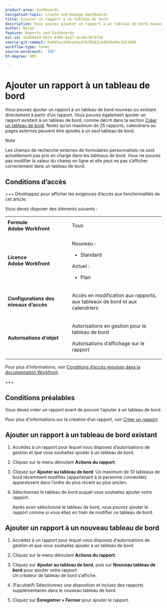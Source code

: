 ```yaml
---
product-area: dashboards
navigation-topic: create-and-manage-dashboards
title: Ajouter un rapport à un tableau de bord
description: Vous pouvez ajouter un rapport à un tableau de bord nouveau ou existant directement à partir d’un rapport. Vous pouvez également ajouter un rapport existant à un tableau de bord.
author: Nolan
feature: Reports and Dashboards
exl-id: 42d5945d-66c5-430b-8a37-dca9c2973716
source-git-commit: 6e665acd48ce5ee4f870282cbdb59e89c5d21096
workflow-type: tm+mt
source-wordcount: '345'
ht-degree: 89%

---
```


# Ajouter un rapport à un tableau de bord

<!-- Audited: 1/2025 -->

Vous pouvez ajouter un rapport à un tableau de bord nouveau ou existant directement à partir d’un rapport. Vous pouvez également ajouter un rapport existant à un tableau de bord, comme décrit dans la section [Créer un tableau de bord](../../../reports-and-dashboards/dashboards/creating-and-managing-dashboards/create-dashboard.md). Notez qu’un maximum de 25 rapports, calendriers ou pages externes peuvent être ajoutés à un seul tableau de bord.

>[!NOTE]
>
>Les champs de recherche externes de formulaires personnalisés ne sont actuellement pas pris en charge dans les tableaux de bord. Vous ne pouvez pas modifier la valeur du champ en ligne et elle peut ne pas s’afficher correctement dans un tableau de bord.

## Conditions d’accès

+++ Développez pour afficher les exigences d’accès aux fonctionnalités de cet article.

Vous devez disposer des éléments suivants :

<table style="table-layout:auto"> 
 <col> 
 <col> 
 <tbody> 
  <tr> 
   <td role="rowheader"><strong>Formule Adobe Workfront</strong></td> 
   <td> <p>Tous</p> </td> 
  </tr> 
  <tr> 
   <td role="rowheader"><strong>Licence Adobe Workfront</strong></td> 
   <td> 
      <p>Nouveau :</p>
         <ul>
         <li><p>Standard</p></li>
         </ul>
      <p>Actuel :</p>
         <ul>
         <li><p>Plan</p></li>
         </ul>
   </td> 
  </tr> 
  <tr> 
   <td role="rowheader"><strong>Configurations des niveaux d’accès</strong></td> 
   <td> <p>Accès en modification aux rapports, aux tableaux de bord et aux calendriers</p></td> 
  </tr> 
  <tr> 
   <td role="rowheader"><strong>Autorisations d’objet</strong></td> 
   <td> <p>Autorisations en gestion pour le tableau de bord</p> <p>Autorisations d’affichage sur le rapport</p></td> 
  </tr> 
 </tbody> 
</table>

Pour plus d’informations, voir [Conditions d’accès requises dans la documentation Workfront](/help/quicksilver/administration-and-setup/add-users/access-levels-and-object-permissions/access-level-requirements-in-documentation.md).

+++

## Conditions préalables

Vous devez créer un rapport avant de pouvoir l’ajouter à un tableau de bord.

Pour plus d’informations sur la création d’un rapport, voir [Créer un rapport](/help/quicksilver/reports-and-dashboards/reports/creating-and-managing-reports/create-report.md).

## Ajouter un rapport à un tableau de bord existant

1. Accédez à un rapport pour lequel vous disposez d’autorisations de gestion et que vous souhaitez ajouter à un tableau de bord.
1. Cliquez sur le menu déroulant **Actions du rapport**.
1. Cliquez sur **Ajouter au tableau de bord**. Un maximum de 10 tableaux de bord récemment modifiés (appartenant à la personne connectée) apparaissent dans l’ordre du plus récent au plus ancien.
1. Sélectionnez le tableau de bord auquel vous souhaitez ajouter votre rapport.

   Après avoir sélectionné le tableau de bord, vous pouvez ajouter le rapport comme si vous étiez en train de modifier ce tableau de bord.

## Ajouter un rapport à un nouveau tableau de bord

1. Accédez à un rapport pour lequel vous disposez d’autorisations de gestion et que vous souhaitez ajouter à un tableau de bord.
1. Cliquez sur le menu déroulant **Actions du rapport**.
1. Cliquez sur **Ajouter au tableau de bord**, puis sur **Nouveau tableau de bord** pour ajouter votre rapport.\
   Un créateur de tableau de bord s’affiche.

1. (Facultatif) Sélectionnez une disposition et incluez des rapports supplémentaires dans le nouveau tableau de bord.
1. Cliquez sur **Enregistrer + Fermer** pour ajouter le rapport.
